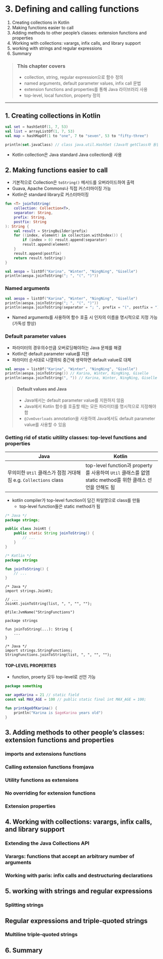 # 3. Defining and calling functions

1. Creating collections in Kotlin
2. Making functions easier to call
3. Adding methods to other people’s classes: extension functions and properties
4. Working with collections: varargs, infix calls, and library support
5. working with strings and regular expressions
6. Summary

> ### This chapter covers
>
> - collection, string, regular expression으로 함수 정의
> - named arguments, default parameter values, infix call 문법
> - extension functions and properties를 통해 Java 라이브러리 사용
> - top-level, local function, property 정의

---

## 1. Creating collections in Kotlin

```kotlin
val set = hashSetOf(1, 7, 53)
val list = arrayListOf(1, 7, 53)
val map = hashMapOf(1 to "one", 7 to "seven", 53 to "fifty-three")

println(set.javaClass) // class java.util.HashSet (Java의 getClass와 동일)
```

- Kotlin collection은 Java standard Java collection을 사용

## 2. Making functions easier to call

- 기본적으로 Collection은 `toString()` 메서드를 오버라이드하여 출력
- Guava, Apache Commons나 직접 커스터마이징 가능
- Kotlin은 standard library로 커스터마이징

```kotlin
fun <T> joinToString(
    collection: Collection<T>,
    separator: String,
    prefix: String,
    postfix: String
): String {
    val result = StringBuilder(prefix)
    for ((index, element) in collection.withIndex()) {
        if (index > 0) result.append(separator)
        result.append(element)
    }
    result.append(postfix)
    return result.toString()
}

val aespa = listOf("Karina", "Winter", "NingNing", "Giselle")
println(aespa.joinToString("; ", "(", ")"))
```

### Named arguments

```kotlin
val aespa = listOf("Karina", "Winter", "NingNing", "Giselle")
println(aespa.joinToString("; ", "(", ")"))
println(aespa.joinToString(separator = "; ", prefix = "(", postfix = ")"))
```

- Named arguments를 사용하여 함수 호출 시 인자의 이름을 명시적으로 지정 가능 (가독성 향상)

### Default parameter values

- 파라미터의 경우의수만큼 오버로딩해야하는 Java 문제를 해결
- Kotlin은 default parameter value를 지원
- 파라미터 순서대로 나열하되 중간에 생략하면 default value로 대체

```kotlin
val aespa = listOf("Karina", "Winter", "NingNing", "Giselle")
println(aespa.joinToString()) // Karina, Winter, NingNing, Giselle
println(aespa.joinToString(", ")) // Karina, Winter, NingNing, Giselle
````

> #### Default values and Java
>
> - Java에서는 default parameter value를 지원하지 않음
> - Java에서 Kotlin 함수를 호출할 때는 모든 파라미터를 명시적으로 지정해야함
> - `@JvmOverloads` annotation을 사용하여 Java에서도 default parameter value를 사용할 수 있음

### Getting rid of static uitility classes: top-level functions and properties

| Java                                               | Kotlin                                                                                |
|----------------------------------------------------|---------------------------------------------------------------------------------------|
| 무의미한 `Util` 클래스가 점점 거대해짐  e.g. `Collections` class | top-level function과 property를 사용하여 `Util` 클래스를 없앰<br/>static method를 위한 클래스 선언을 안해도 됨 |

- kotlin compiler가 top-level function이 담긴 파일명으로 class를 만듦
    - top-level function들은 static method가 됨

```java
/* Java */
package strings;

public class JoinKt {
    public static String joinToString() {
        // ...
    }
}
```

```kotlin
/* Kotlin */
package strings

fun joinToString() {
    // ...
}
```

```
/* Java */
import strings.JoinKt;

// ...
JoinKt.joinToString(list, ", ", "", "");
```

````
@file:JvmName("StringFunctions")

package strings

fun joinToString(...): String {
    ...
}

/* Java */
import strings.StringFunctions;
StringFunctions.joinToString(list, ", ", "", "");
````

#### TOP-LEVEL PROPERTIES

- function, proerty 모두 top-level로 선언 가능

```kotlin
package something

var ageKarina = 21 // static field
const val MAX_AGE = 100 // public static final int MAX_AGE = 100;

fun printAgeOfKarina() {
    println("Karina is $ageKarina years old")
}
```

## 3. Adding methods to other people’s classes: extension functions and properties

### imports and extensions functions

### Calling extension functions fromjava

### Utility functions as extensions

### No overriding for extension functions

### Extension properties

## 4. Working with collections: varargs, infix calls, and library support

### Extending the Java Collections API

### Varargs: functions that accept an arbitrary number of arguments

### Working with paris: infix calls and destructuring declarations

## 5. working with strings and regular expressions

### Splitting strings

## Regular expressions and triple-quoted strings

### Multiline triple-quoted strings

## 6. Summary
